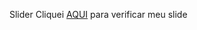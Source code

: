 Slider
Cliquei [AQUI](https://sanped07-opulent-succotash-r94vx6rgw9qfxxgw-5500.preview.app.github.dev/slider.html) para verificar meu slide
